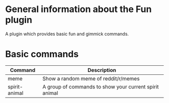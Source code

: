 # General information about the Fun plugin

A plugin which provides basic fun and gimmick commands.

# Basic commands

| Command       | Description                                            |
|---------------|--------------------------------------------------------|
| meme          | Show a random meme of reddit/r/memes                   |
| spirit-animal | A group of commands to show your current spirit animal |
